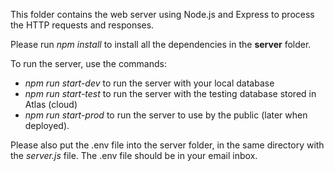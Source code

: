 This folder contains the web server using Node.js and Express to process the HTTP requests and responses.

Please run <i>npm install</i> to install all the dependencies in the <b>server</b> folder.

To run the server, use the commands:
<ul>
    <li><i>npm run start-dev</i> to run the server with your local database</li>
    <li><i>npm run start-test</i> to run the server with the testing database stored in Atlas (cloud)</li>
    <li><i>npm run start-prod</i> to run the server to use by the public (later when deployed).</li>
</ul>

Please also put the .env file into the server folder, in the same directory with the <i>server.js</i> file. The .env file should be in your email inbox.